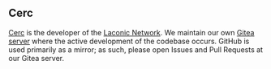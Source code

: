 ## Cerc

[Cerc](https://cerc.io) is the developer of the [Laconic Network](https://laconic.com). We maintain our own [Gitea server](https://git.vdb.to/cerc-io) where the active development of the codebase occurs. GitHub is used primarily as a mirror; as such, please open Issues and Pull Requests at our Gitea server.

